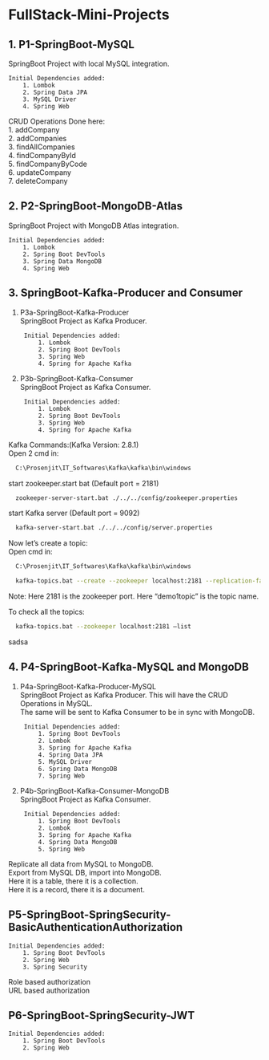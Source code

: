 # FullStack-Mini-Projects




## 1. P1-SpringBoot-MySQL
SpringBoot Project with local MySQL integration.  
  
    Initial Dependencies added:  
        1. Lombok  
        2. Spring Data JPA  
        3. MySQL Driver  
        4. Spring Web  

CRUD Operations Done here:  
    1. addCompany  
    2. addCompanies  
    3. findAllCompanies  
    4. findCompanyById  
    5. findCompanyByCode  
    6. updateCompany  
    7. deleteCompany  

  
## 2. P2-SpringBoot-MongoDB-Atlas
SpringBoot Project with MongoDB Atlas integration.  

    Initial Dependencies added:  
        1. Lombok  
        2. Spring Boot DevTools  
        3. Spring Data MongoDB  
        4. Spring Web  

    
## 3. SpringBoot-Kafka-Producer and Consumer
1. P3a-SpringBoot-Kafka-Producer  
        SpringBoot Project as Kafka Producer.  

        Initial Dependencies added:  
            1. Lombok  
            2. Spring Boot DevTools  
            3. Spring Web  
            4. Spring for Apache Kafka  

2. P3b-SpringBoot-Kafka-Consumer  
        SpringBoot Project as Kafka Consumer.  

        Initial Dependencies added:  
            1. Lombok  
            2. Spring Boot DevTools  
            3. Spring Web  
            4. Spring for Apache Kafka  

Kafka Commands:(Kafka Version: 2.8.1)  
Open 2 cmd in: 
```bash
  C:\Prosenjit\IT_Softwares\Kafka\kafka\bin\windows  
``` 
start zookeeper.start bat (Default port = 2181)  
```bash
  zookeeper-server-start.bat ./../../config/zookeeper.properties
``` 
start Kafka server (Default port = 9092)
```bash
  kafka-server-start.bat ./../../config/server.properties
``` 
  
Now let’s create a topic:  
Open cmd in:  
```bash
  C:\Prosenjit\IT_Softwares\Kafka\kafka\bin\windows
``` 
```bash
  kafka-topics.bat --create --zookeeper localhost:2181 --replication-factor 1 --partitions 1 -topic demo1topic
``` 
Note: Here 2181 is the zookeeper port. Here “demo1topic” is the topic name.

To check all the topics:  
```bash
  kafka-topics.bat --zookeeper localhost:2181 –list
``` 



sadsa
## 4. P4-SpringBoot-Kafka-MySQL and MongoDB  
1. P4a-SpringBoot-Kafka-Producer-MySQL  
        SpringBoot Project as Kafka Producer. 
        This will have the CRUD Operations in MySQL.  
        The same will be sent to Kafka Consumer to be in sync with MongoDB.   

        Initial Dependencies added:  
            1. Spring Boot DevTools
            2. Lombok
            3. Spring for Apache Kafka
            4. Spring Data JPA
            5. MySQL Driver
            6. Spring Data MongoDB
            7. Spring Web

2. P4b-SpringBoot-Kafka-Consumer-MongoDB  
        SpringBoot Project as Kafka Consumer.  

        Initial Dependencies added:  
            1. Spring Boot DevTools
            2. Lombok
            3. Spring for Apache Kafka
            4. Spring Data MongoDB
            5. Spring Web

Replicate all data from MySQL to MongoDB.  
Export from MySQL DB, import into MongoDB.  
Here it is a table, there it is a collection.  
Here it is a record, there it is a document.  
## P5-SpringBoot-SpringSecurity-BasicAuthenticationAuthorization

    Initial Dependencies added:  
        1. Spring Boot DevTools  
        2. Spring Web  
        3. Spring Security

Role based authorization  
URL based authorization
## P6-SpringBoot-SpringSecurity-JWT

    Initial Dependencies added:  
        1. Spring Boot DevTools  
        2. Spring Web  